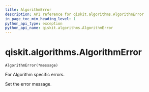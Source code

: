 ```yaml
---
title: AlgorithmError
description: API reference for qiskit.algorithms.AlgorithmError
in_page_toc_min_heading_level: 1
python_api_type: exception
python_api_name: qiskit.algorithms.AlgorithmError
---
```


# qiskit.algorithms.AlgorithmError

<span id="qiskit.algorithms.AlgorithmError" />

`AlgorithmError(*message)`

For Algorithm specific errors.

Set the error message.


